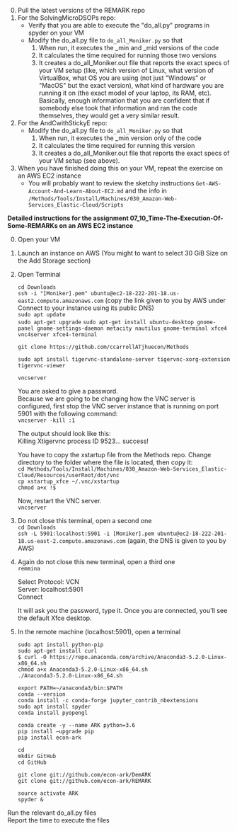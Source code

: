 

0. Pull the latest versions of the REMARK repo
0. For the SolvingMicroDSOPs repo:
    * Verify that you are able to execute the "do_all.py" programs in spyder on your VM
    * Modify the do_all.py file to `do_all_Moniker.py` so that
      1. When run, it executes the _min and _mid versions of the code 
      1. It calculates the time required for running those two versions
      1. It creates a do_all_Moniker.out file that reports the exact specs of your VM setup (like, which version of Linux, what version of VirtualBox, what OS you are using (not just "Windows" or "MacOS" but the exact version), what kind of hardware you are running it on (the exact model of your laptop, its RAM, etc).  Basically, enough information that you are confident that if somebody else took that information and ran the code themselves, they would get a very similar result.
0. For the AndCwithStickyE repo:
   * Modify the do_all.py file to `do_all_Moniker.py` so that
      1. When run, it executes the _min version only of the code 
      1. It calculates the time required for running this version
      1. It creates a do_all_Moniker.out file that reports the exact specs of your VM setup (see above). 
0. When you have finished doing this on your VM, repeat the exercise on an AWS EC2 instance
   * You will probably want to review the sketchy instructions `Get-AWS-Account-And-Learn-About-EC2.md` and the info in
   `/Methods/Tools/Install/Machines/030_Amazon-Web-Services_Elastic-Cloud/Scripts`


**Detailed instructions for the assignment 07_10_Time-The-Execution-Of-Some-REMARKs on an AWS EC2 instance**

0. Open your VM
0. Launch an instance on AWS (You might to want to select 30 GiB Size on the Add Storage section)
0. Open Terminal

   `cd Downloads`   
   `ssh -i "[Moniker].pem" ubuntu@ec2-18-222-201-18.us-east2.compute.amazonaws.com` (copy the link given to you by AWS under Connect to your instance using its public DNS)       
   `sudo apt update`    
   `sudo apt-get upgrade`
   `sudo apt-get install ubuntu-desktop gnome-panel gnome-settings-daemon metacity nautilus gnome-terminal xfce4 vnc4server xfce4-terminal`   
   
   `git clone https://github.com/ccarrollATjhuecon/Methods`   
   
   `sudo apt install tigervnc-standalone-server tigervnc-xorg-extension tigervnc-viewer`        
   
   `vncserver`

   You are asked to give a password.   
   Because we are going to be changing how the VNC server is configured, first stop the VNC server instance that is running on port       5901 with the following command:   
   `vncserver -kill :1`   

   The output should look like this:   
   Killing Xtigervnc process ID 9523... success!    
   
   You have to copy the xstartup file from the Methods repo. Change directory to the folder where the file is located, then copy it:  
      `cd Methods/Tools/Install/Machines/030_Amazon-Web-Services_Elastic-Cloud/Resources/userRoot/dot/vnc`   
      `cp xstartup_xfce ~/.vnc/xstartup`   
      `chmod a+x !$`      
    
   Now, restart the VNC server.   
   `vncserver`   
   
0. Do not close this terminal, open a second one   
   `cd Downloads`   
   `ssh -L 5901:localhost:5901 -i [Moniker].pem ubuntu@ec2-18-222-201-18.us-east-2.compute.amazonaws.com` (again, the DNS is given to you by AWS)       
   
0. Again do not close this new terminal, open a third one   
   `remmina`   
   
   Select Protocol: VCN   
   Server: localhost:5901   
   Connect   
   
   It will ask you the password, type it. Once you are connected, you'll see the default Xfce desktop.   
   
0. In the remote machine (localhost:5901), open a terminal   
   
   `sudo apt install python-pip`      
   `sudo apt-get install curl`      
   `$ curl -O https://repo.anaconda.com/archive/Anaconda3-5.2.0-Linux-x86_64.sh`      
   `chmod a+x Anaconda3-5.2.0-Linux-x86_64.sh`      
   `./Anaconda3-5.2.0-Linux-x86_64.sh`   
   
   `export PATH=~/anaconda3/bin:$PATH`   
   `conda --version`   
   `conda install -c conda-forge jupyter_contrib_nbextensions`   
   `sudo apt install spyder`   
   `conda install pyopengl`
   
   `conda create -y --name ARK python=3.6`    
   `pip install –upgrade pip`   
   `pip install econ-ark`   
    
   `cd`   
   `mkdir GitHub`   
   `cd GitHub`   
   
   `git clone git://github.com/econ-ark/DemARK`   
   `git clone git://github.com/econ-ark/REMARK`   
   
   `source activate ARK`   
   `spyder &`   
   
Run the relevant do_all.py files   
Report the time to execute the files  
